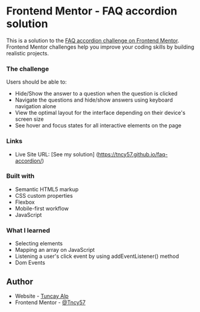 # Frontend Mentor - FAQ accordion solution

This is a solution to the [FAQ accordion challenge on Frontend Mentor](https://www.frontendmentor.io/challenges/faq-accordion-wyfFdeBwBz). Frontend Mentor challenges help you improve your coding skills by building realistic projects. 

### The challenge

Users should be able to:

- Hide/Show the answer to a question when the question is clicked
- Navigate the questions and hide/show answers using keyboard navigation alone
- View the optimal layout for the interface depending on their device's screen size
- See hover and focus states for all interactive elements on the page

### Links

- Live Site URL: [See my solution] (https://tncy57.github.io/faq-accordion/)

### Built with

- Semantic HTML5 markup
- CSS custom properties
- Flexbox
- Mobile-first workflow
- JavaScript

### What I learned

- Selecting elements 
- Mapping an array on JavaScript 
- Listening a user's click event by using addEventListener() method 
- Dom Events

## Author

- Website - [Tuncay Alp](https://tuncayalp.42web.io)
- Frontend Mentor - [@Tncy57](https://www.frontendmentor.io/profile/Tncy57)

